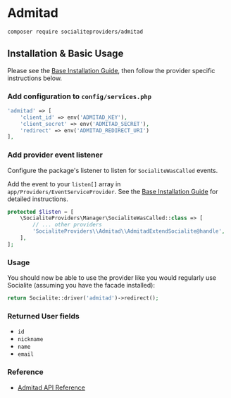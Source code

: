 # Admitad

```bash
composer require socialiteproviders/admitad
```

## Installation & Basic Usage

Please see the [Base Installation Guide](https://socialiteproviders.com/usage/), then follow the provider specific instructions below.

### Add configuration to `config/services.php`

```php
'admitad' => [
    'client_id' => env('ADMITAD_KEY'),
    'client_secret' => env('ADMITAD_SECRET'),
    'redirect' => env('ADMITAD_REDIRECT_URI')
],
```

### Add provider event listener

Configure the package's listener to listen for `SocialiteWasCalled` events.

Add the event to your `listen[]` array in `app/Providers/EventServiceProvider`. See the [Base Installation Guide](https://socialiteproviders.com/usage/) for detailed instructions.

```php
protected $listen = [
    \SocialiteProviders\Manager\SocialiteWasCalled::class => [
        // ... other providers
        'SocialiteProviders\\Admitad\\AdmitadExtendSocialite@handle',
    ],
];
```

### Usage

You should now be able to use the provider like you would regularly use Socialite (assuming you have the facade installed):

```php
return Socialite::driver('admitad')->redirect();
```

### Returned User fields

- ``id``
- ``nickname``
- ``name``
- ``email``

### Reference

- [Admitad API Reference](https://account.admitad.com/en/developers/doc/advertiser-api/)
